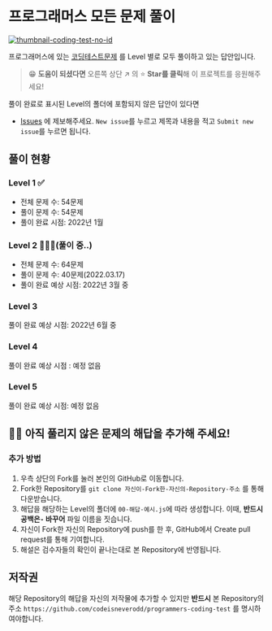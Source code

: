 # 프로그래머스 모든 문제 풀이

[![thumbnail-coding-test-no-id](https://user-images.githubusercontent.com/54318460/158709552-393edc15-68b0-41f6-ac6e-a981f2e0f1f5.png)](https://github.com/codeisneverodd/programmers-coding-test/)

프로그래머스에 있는 [코딩테스트문제](https://programmers.co.kr/learn/challenges?tab=all_challenges) 를 Level 별로 모두 풀이하고 있는 답안입니다.

> 😁 **도움이 되셨다면** 오른쪽 상단 ↗ 의 ⭐️ **Star를 클릭**해 이 프로젝트를 응원해주세요!

풀이 완료로 표시된 Level의 폴더에 포함되지 않은 답안이 있다면

- [Issues](https://github.com/codeisneverodd/programmers-coding-test/issues) 에 제보해주세요. `New issue`를 누르고 제목과 내용을
  적고 `Submit new issue`를 누르면 됩니다.

## 풀이 현황

### Level 1 ✅

- 전체 문제 수: 54문제
- 풀이 문제 수: 54문제
- 풀이 완료 시점: 2022년 1월

### Level 2 👨🏻‍💻(풀이 중..)

- 전체 문제 수: 64문제
- 풀이 문제 수: 40문제(2022.03.17)
- 풀이 완료 예상 시점: 2022년 3월 중

### Level 3

풀이 완료 예상 시점: 2022년 6월 중

### Level 4

풀이 완료 예상 시점 : 예정 없음

### Level 5

풀이 완료 예상 시점: 예정 없음

## 🙏🏻 아직 풀리지 않은 문제의 해답을 추가해 주세요!

### 추가 방법

1. 우측 상단의 Fork를 눌러 본인의 GitHub로 이동합니다.
2. Fork한 Repository를 `git clone 자신이-Fork한-자신의-Repository-주소` 를 통해 다운받습니다.
3. 해답을 해당하는 Level의 폴더에 `00-해답-예시.js`에 따라 생성합니다. 이때, **반드시 공백은`-` 바꾸어** 파일 이름을 짓습니다.
4. 자신이 Fork한 자신의 Repository에 push를 한 후, GitHub에서 Create pull request를 통해 기여합니다.
5. 해설은 검수자들의 확인이 끝나는대로 본 Repository에 반영됩니다.

## 저작권

해당 Repository의 해답을 자신의 저작물에 추가할 수 있지만 **반드시** 본 Repository의
주소 `https://github.com/codeisneverodd/programmers-coding-test`
를 명시하여야합니다.
